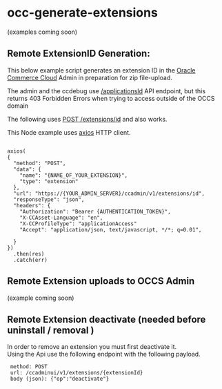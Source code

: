 # occ-generate-extensions
(examples coming soon)

## Remote ExtensionID Generation:
This below example script generates an extension ID in the [Oracle Commerce Cloud](https://cloud.oracle.com/en_US/commerce-cloud "Oracle Commerce Cloud") Admin in preparation for zip file-upload.

The admin and the ccdebug use [/applicationsId](https://ccadmin-test-zbba.oracleoutsourcing.com/api/index.html?startCatalog=ccadmin#/Applications/createApplicationID "createApplicationId") API endpoint, but this returns 403 Forbidden Errors when trying to access outside of the OCCS domain


The following uses [POST /extensions/id](https://ccadmin-test-zbba.oracleoutsourcing.com/api/index.html?startCatalog=ccadmin#/ "create extension") and also works.

This Node example uses [axios](https://www.npmjs.com/package/axios) HTTP client.
```

axios(
{
  "method": "POST",
  "data": {
    "name": "{NAME_OF_YOUR_EXTENSION}",
    "type": "extension"
  },
  "url": "https://{YOUR_ADMIN_SERVER}/ccadmin/v1/extensions/id",
  "responseType": "json",
  "headers": {
    "Authorization": "Bearer {AUTHENTICATION_TOKEN}",
    "X-CCAsset-Language": "en",
    "X-CCProfileType": "applicationAccess"
    "Accept": "application/json, text/javascript, */*; q=0.01",

  }
})
  .then(res)
  .catch(err)

```

## Remote Extension uploads to OCCS Admin
(example coming soon)


## Remote Extension deactivate (needed before uninstall / removal ) 
In order to remove an extension you must first deactivate it.  
Using the Api use the following endpoint with the following payload.
```
 method: POST
 url: /ccadminui/v1/extensions/{extensionId}
 body (json): {"op":"deactivate"}
```
